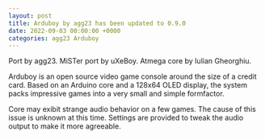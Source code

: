```yaml
---
layout: post
title: Arduboy by agg23 has been updated to 0.9.0
date: 2022-09-03 00:00:00 +0000
categories: agg23 Arduboy
---
```

Port by agg23. MiSTer port by uXeBoy. Atmega core by Iulian Gheorghiu.

Arduboy is an open source video game console around the size of a credit card. Based on an Arduino core and a 128x64 OLED display, the system packs impressive games into a very small and simple formfactor.

Core may exibit strange audio behavior on a few games. The cause of this issue is unknown at this time. Settings are provided to tweak the audio output to make it more agreeable.
